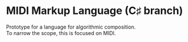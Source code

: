# MIDI Markup Language (C♯ branch)

Prototype for a language for algorithmic composition.  
To narrow the scope, this is focused on MIDI.
